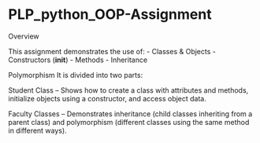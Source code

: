 # PLP_python_OOP-Assignment
Overview

This assignment demonstrates the use of:
          - Classes & Objects
          - Constructors (__init__)
          - Methods
          - Inheritance

Polymorphism
It is divided into two parts:

Student Class – Shows how to create a class with attributes and methods, initialize objects using a constructor, and access object data.

Faculty Classes – Demonstrates inheritance (child classes inheriting from a parent class) and polymorphism (different classes using the same method in different ways).
